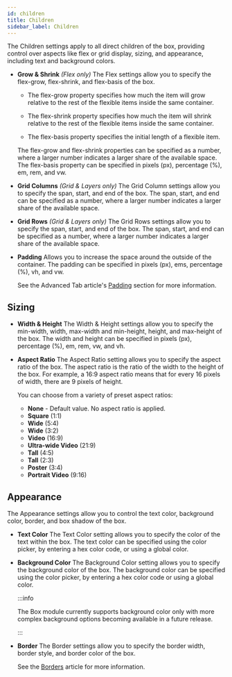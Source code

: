 ```yaml
---
id: children
title: Children
sidebar_label: Children
---
```


The Children settings apply to all direct children of the box, providing control over aspects like flex or grid display, sizing, and appearance, including text and background colors.

- **Grow & Shrink** _(Flex only)_
  The Flex settings allow you to specify the flex-grow, flex-shrink, and flex-basis of the box.

  - The flex-grow property specifies how much the item will grow relative to the rest of the flexible items inside the same container.

  - The flex-shrink property specifies how much the item will shrink relative to the rest of the flexible items inside the same container.

  - The flex-basis property specifies the initial length of a flexible item.

  The flex-grow and flex-shrink properties can be specified as a number, where a larger number indicates a larger share of the available space. The flex-basis property can be specified in pixels (px), percentage (%), em, rem, and vw.

- **Grid Columns** _(Grid & Layers only)_
  The Grid Column settings allow you to specify the span, start, and end of the box. The span, start, and end can be specified as a number, where a larger number indicates a larger share of the available space.

- **Grid Rows** _(Grid & Layers only)_
  The Grid Rows settings allow you to specify the span, start, and end of the box. The span, start, and end can be specified as a number, where a larger number indicates a larger share of the available space.

- **Padding**
  Allows you to increase the space around the outside of the container. The padding can be specified in pixels (px), ems, percentage (%), vh, and vw.

  See the Advanced Tab article's [Padding](layouts/advanced-tab/spacing.md#padding) section for more information.

## Sizing

- **Width & Height**
  The Width & Height settings allow you to specify the min-width, width, max-width and min-height, height, and max-height of the box. The width and height can be specified in pixels (px), percentage (%), em, rem, vw, and vh.

- **Aspect Ratio**
  The Aspect Ratio setting allows you to specify the aspect ratio of the box. The aspect ratio is the ratio of the width to the height of the box. For example, a 16:9 aspect ratio means that for every 16 pixels of width, there are 9 pixels of height.

  You can choose from a variety of preset aspect ratios:

  - **None** - Default value. No aspect ratio is applied.
  - **Square** (1:1)
  - **Wide** (5:4)
  - **Wide** (3:2)
  - **Video** (16:9)
  - **Ultra-wide Video** (21:9)
  - **Tall** (4:5)
  - **Tall** (2:3)
  - **Poster** (3:4)
  - **Portrait Video** (9:16)

## Appearance

The Appearance settings allow you to control the text color, background color, border, and box shadow of the box.

- **Text Color**
  The Text Color setting allows you to specify the color of the text within the box. The text color can be specified using the color picker, by entering a hex color code, or using a global color.

- **Background Color**
  The Background Color setting allows you to specify the background color of the box. The background color can be specified using the color picker, by entering a hex color code or using a global color.

  :::info

  The Box module currently supports background color only with more complex background options becoming available in a future release.

  :::

- **Border**
  The Border settings allow you to specify the border width, border style, and border color of the box.

  See the [Borders](basics/border.md) article for more information.
